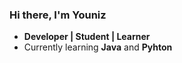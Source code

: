 ### Hi there, I'm Youniz

- **Developer | Student | Learner**
- Currently learning **Java** and **Pyhton**

